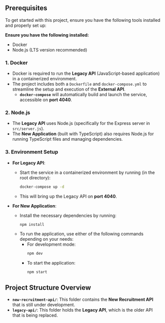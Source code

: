 ## Prerequisites

To get started with this project, ensure you have the following tools installed and properly set up:

**Ensure you have the following installed:**

- Docker
- Node.js (LTS version recommended)

### 1. **Docker**

- Docker is required to run the **Legacy API** (JavaScript-based application) in a containerized environment.
- The project includes both a `Dockerfile` and `docker-compose.yml` to streamline the setup and execution of the **External API**.
  - **`docker-compose`** will automatically build and launch the service, accessible on **port 4040**.

### 2. **Node.js**

- The **Legacy API** uses Node.js (specifically for the Express server in `src/server.js`).
- The **New Application** (built with TypeScript) also requires Node.js for running TypeScript files and managing dependencies.

### 3. **Environment Setup**

- **For Legacy API**:

  - Start the service in a containerized environment by running (in the root directory):
    ```bash
    docker-compose up -d
    ```
  - This will bring up the Legacy API on **port 4040**.

- **For New Application**:
  - Install the necessary dependencies by running:
    ```bash
    npm install
    ```
  - To run the application, use either of the following commands depending on your needs:
    - For development mode:
      ```bash
      npm dev
      ```
    - To start the application:
      ```bash
      npm start
      ```

## Project Structure Overview

- **`new-recruitment-api/`**: This folder contains the **New Recruitment API** that is still under development.
- **`legacy-api/`**: This folder holds the **Legacy API**, which is the older API that is being replaced.

